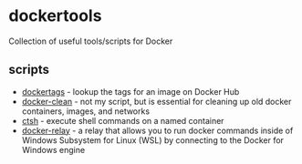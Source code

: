 # dockertools

Collection of useful tools/scripts for Docker

## scripts

* [dockertags](https://github.com/tellmejeff/dockertools/blob/master/scripts/dockertags) - lookup the tags for an image on Docker Hub
* [docker-clean](https://github.com/ZZROTDesign/docker-clean) - not my script, but is essential for cleaning up old docker containers, images, and networks
* [ctsh](https://github.com/tellmejeff/dockertools/blob/master/scripts/ctsh) - execute shell commands on a named container
* [docker-relay](https://github.com/tellmejeff/dockertools/blob/master/scripts/docker-relay) - a relay that allows you to run docker commands inside of Windows Subsystem for Linux (WSL) by connecting to the Docker for Windows engine
